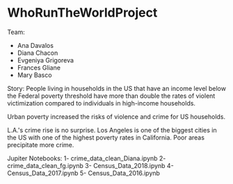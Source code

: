 # WhoRunTheWorldProject

Team:
- Ana Davalos
- Diana Chacon
- Evgeniya Grigoreva
- Frances Gliane
- Mary Basco

Story:
People living in households in the US that have an income level below the Federal poverty threshold have more than double the rates of violent victimization compared to individuals in high-income households.

Urban poverty increased the risks of violence and crime for US households.

L.A.'s crime rise is no surprise. Los Angeles is one of the biggest cities in the US with one of the highest poverty rates in California. Poor areas precipitate more crime.

Jupiter Notebooks:
1- crime_data_clean_Diana.ipynb
2- crime_data_clean_fg.ipynb
3- Census_Data_2018.ipynb
4- Census_Data_2017.ipynb
5- Census_Data_2016.ipynb

